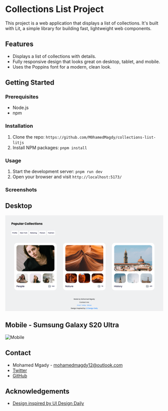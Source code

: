 # Collections List Project

This project is a web application that displays a list of collections. It's built with Lit, a simple library for building fast, lightweight web components.

## Features

- Displays a list of collections with details.
- Fully responsive design that looks great on desktop, tablet, and mobile.
- Uses the Poppins font for a modern, clean look.

## Getting Started

### Prerequisites

- Node.js
- npm

### Installation

1. Clone the repo: `https://github.com/M0hamedMagdy/collections-list-litjs`
2. Install NPM packages: `pnpm install`

### Usage

1. Start the development server: `pnpm run dev`
2. Open your browser and visit `http://localhost:5173/`

### Screenshots

## Desktop

![Desktop](./screenshots/desktop.png)

## Mobile - Sumsung Galaxy S20 Ultra

![Mobile](<./screenshots/mobile_(Samsung%20Galaxy%20S20%20Ultra).png>)

## Contact

- Mohamed Mgady - mohamedmagdy12@outlook.com
- [Twitter](https://twitter.com/imohameds2)
- [GitHub](https://github.com/M0hamedMagdy/)

## Acknowledgements

- [Design inspired by UI Design Daily](https://www.uidesigndaily.com/posts/figma-collections-list-collection-card-day-1577)
